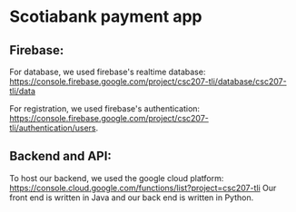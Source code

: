 # Scotiabank payment app
## Firebase:
 For database, we used firebase's realtime database:
 https://console.firebase.google.com/project/csc207-tli/database/csc207-tli/data

 For registration, we used firebase's authentication:
 https://console.firebase.google.com/project/csc207-tli/authentication/users. 
 ## Backend and API:
 To host our backend, we used the google cloud platform:
 https://console.cloud.google.com/functions/list?project=csc207-tli
 Our front end is written in Java and our back end is written in Python.
